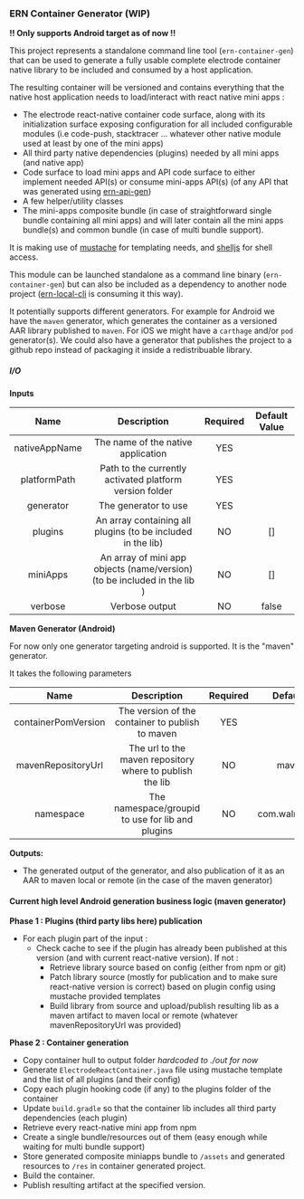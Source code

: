 ### ERN Container Generator (WIP)

**!! Only supports Android target as of now !!**

This project represents a standalone command line tool (`ern-container-gen`) that can be used to generate a fully usable complete electrode container native library to be included and consumed by a host application.  

The resulting container will be versioned and contains everything that the native host application needs to load/interact with react native mini apps :

  - The electrode react-native container code surface, along with its initialization surface exposing configuration for all included configurable modules (i.e code-push, stacktracer ... whatever other native module used at least by one of the mini apps)
  - All third party native dependencies (plugins) needed by all mini apps (and native app)
  - Code surface to load mini apps and API code surface to either implement needed API(s) or consume mini-apps API(s) (of any API that was generated using [ern-api-gen](../ern-api-gen))
  - A few helper/utility classes
  - The mini-apps composite bundle (in case of straightforward single bundle containing all mini apps) and will later contain all the mini apps bundle(s) and common bundle (in case of multi bundle support).

It is making use of [mustache](https://mustache.github.io/) for templating needs, and [shelljs](http://documentup.com/shelljs/shelljs) for shell access.

This module can be launched standalone as a command line binary (`ern-container-gen`) but can also be included as a dependency to another node project ([ern-local-cli](../ern-local-cli) is consuming it this way).

It potentially supports different generators. For example for Android we have the `maven` generator, which generates the container as a versioned AAR library published to `maven`. For iOS we might have a `carthage` and/or `pod` generator(s). We could also have a generator that publishes the project to a github repo instead of packaging it inside a redistribuable library.

##### I/O

**Inputs**

| Name         | Description       | Required    | Default Value
|:----------:|:-------------:|:-------------:|:-------------:|
| nativeAppName | The name of the native application | YES |  |
| platformPath | Path to the currently activated platform version folder | YES | |
| generator | The generator to use | YES | |
| plugins | An array containing all plugins (to be included in the lib)| NO | []
| miniApps | An array of mini app objects (name/version) (to be included in the lib ) | NO | []
| verbose | Verbose output | NO | false

**Maven Generator (Android)**

For now only one generator targeting android is supported. It is the "maven" generator.

It takes the following parameters

| Name         | Description       | Required    | Default Value
|:----------:|:-------------:|:-------------:|:-------------:|
| containerPomVersion | The version of the container to publish to maven | YES | |
| mavenRepositoryUrl | The url to the maven repository where to publish the lib | NO | maven local
| namespace | The namespace/groupid to use for lib and plugins | NO | com.walmartlabs.ern

**Outputs:**
- The generated output of the generator, and also publication of it as an AAR to maven local or remote (in the case of the maven generator)

#### Current high level Android generation business logic (maven generator)

**Phase 1 : Plugins (third party libs here) publication**
- For each plugin part of the input :
  - Check cache to see if the plugin has already been published at this version (and with current react-native version). If not :
    - Retrieve library source based on config (either from npm or git)
    - Patch library source (mostly for publication and to make sure react-native version is correct) based on plugin config using mustache provided templates
    - Build library from source and upload/publish resulting lib as a maven artifact to maven local or remote (whatever mavenRepositoryUrl was provided)

**Phase 2 : Container generation**
- Copy container hull to output folder *hardcoded to ./out for now*
- Generate `ElectrodeReactContainer.java` file using mustache template and the list of all plugins (and their config)
- Copy each plugin hooking code (if any) to the plugins folder of the container
- Update `build.gradle` so that the container lib includes all third party dependencies (each plugin)
- Retrieve every react-native mini app from npm
- Create a single bundle/resources out of them (easy enough while waiting for multi bundle support)
- Store generated composite miniapps bundle to `/assets` and generated resources to `/res` in container generated project.
- Build the container.
- Publish resulting artifact at the specified version.
